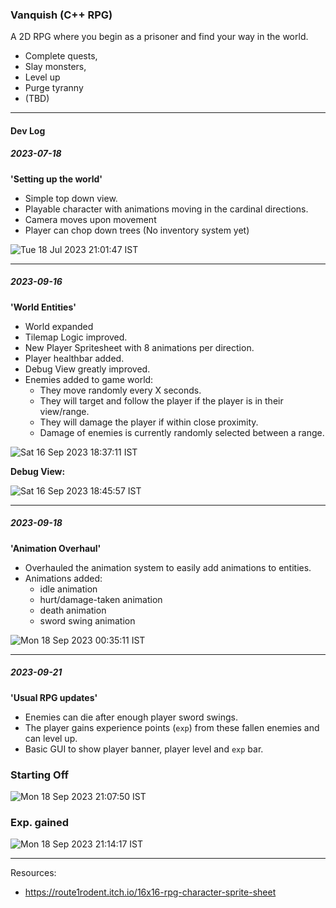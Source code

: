### Vanquish (C++ RPG)

A 2D RPG where you begin as a prisoner and find your way in the world.
- Complete quests,
- Slay monsters,
- Level up
- Purge tyranny
- (TBD)

---
#### Dev Log

##### 2023-07-18

**'Setting up the world'**
- Simple top down view.  
- Playable character with animations moving in the cardinal directions.  
- Camera moves upon movement  
- Player can chop down trees (No inventory system yet)  

![Tue 18 Jul 2023 21:01:47 IST](https://github.com/Ticketedmoon/vanquish/assets/21260839/db806127-c729-496e-bf47-cf09847c444e)

---

##### 2023-09-16

**'World Entities'**
- World expanded
- Tilemap Logic improved.
- New Player Spritesheet with 8 animations per direction.
- Player healthbar added.
- Debug View greatly improved.
- Enemies added to game world:
  - They move randomly every X seconds.
  - They will target and follow the player if the player is in their view/range.
  - They will damage the player if within close proximity.
  - Damage of enemies is currently randomly selected between a range.

![Sat 16 Sep 2023 18:37:11 IST](https://github.com/Ticketedmoon/vanquish/assets/21260839/72c614b2-4371-4b3b-b51f-dab6abd4f986)

**Debug View:** 

![Sat 16 Sep 2023 18:45:57 IST](https://github.com/Ticketedmoon/vanquish/assets/21260839/ff08f4a9-c724-4c8f-a0d8-291557f2b8fc)

---

##### 2023-09-18

**'Animation Overhaul'**
- Overhauled the animation system to easily add animations to entities.
- Animations added:
  - idle animation
  - hurt/damage-taken animation
  - death animation
  - sword swing animation

![Mon 18 Sep 2023 00:35:11 IST](https://github.com/Ticketedmoon/vanquish/assets/21260839/eb3d50d7-b8c3-4cd9-9869-a036aeaaae34)

---

##### 2023-09-21

**'Usual RPG updates'**
- Enemies can die after enough player sword swings.
- The player gains experience points (`exp`) from these fallen enemies and can level up.
- Basic GUI to show player banner, player level and `exp` bar. 

### Starting Off
![Mon 18 Sep 2023 21:07:50 IST](https://github.com/Ticketedmoon/vanquish/assets/21260839/e632dbd2-e4f1-4b16-9543-d8769972014b)

### Exp. gained
![Mon 18 Sep 2023 21:14:17 IST](https://github.com/Ticketedmoon/vanquish/assets/21260839/868d2785-eaec-4b1e-9107-75dba4928842)

---

Resources:
- https://route1rodent.itch.io/16x16-rpg-character-sprite-sheet
